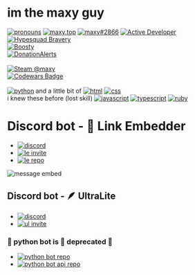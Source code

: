 # im the maxy guy
[![pronouns](https://img.shields.io/badge/dynamic/json?color=blue&label=%20&query=message&url=https%3A%2F%2Fpronoundb.org%2Fshields%2F647622c1cd0313fb474fe71b.json)](https://pronoundb.org/) [![maxy.top](https://custom-icon-badges.demolab.com/badge/-maxy.top-333333?logo=globe)](https://maxy.top/) [![maxy#2866](https://dcbadge.vercel.app/api/shield/439788095483936768?style=flat&compact=true&theme=discord-inverted)](https://discord.com/users/439788095483936768) [![Active Developer](https://discord.com/assets/26c7a60fb1654315e0be26107bd47470.svg)](https://discord.com/users/439788095483936768) [![Hypesquad Bravery](https://discord.com/assets/efcc751513ec434ea4275ecda4f61136.svg)](https://discord.com/users/439788095483936768) \
[![Boosty](https://img.shields.io/badge/Support%20me%20on-Boosty!-orange)](https://boosty.to/number1) \
[![DonationAlerts](https://img.shields.io/badge/Support%20me%20on-DonationAlerts!-yellow)](https://www.donationalerts.com/r/maxy1) \
\
[![Steam @maxy](https://img.shields.io/badge/-maxy-171a21?logo=steam&logoColor=white)](https://steamcommunity.com/id/maxy_dev) \
[![Codewars Badge](https://www.codewars.com/users/maxeepy/badges/small)](https://www.codewars.com/users/maxeepy) \
\
[![python](https://img.shields.io/badge/-python-3776AB?logo=python&logoColor=white&style=for-the-badge)](https://python.org) and a little bit of [![html](https://img.shields.io/badge/-html-E34F26?logo=html5&logoColor=white&style=for-the-badge)](https://html.spec.whatwg.org/) [![css](https://img.shields.io/badge/-css-1572B6?logo=css3&logoColor=white&style=for-the-badge)](https://www.w3.org/TR/CSS/#css) \
i knew these before (lost skill) [![javascript](https://img.shields.io/badge/-javascript-F7DF1E?logo=javascript&logoColor=black&style=for-the-badge)](https://nodejs.org/en/) [![typescript](https://img.shields.io/badge/-typescript-3178C6?logo=typescript&logoColor=white&style=for-the-badge)](https://www.typescriptlang.org/) [![ruby](https://img.shields.io/badge/-ruby-CC342D?logo=ruby&logoColor=white&style=for-the-badge)](https://www.ruby-lang.org/en/)

# Discord bot - 🔗 Link Embedder
- [![discord](https://img.shields.io/discord/910131051320475648?color=5865F2&label=maxy-devs%20server&logo=discord&logoColor=white)](https://discord.gg/jRK82RNx73)
- [![le invite](https://img.shields.io/badge/Invite%20it%20to%20your%20server-Link%20Embedder-634ad8?logo=discord&logoColor=white)](https://discord.com/api/oauth2/authorize?client_id=1132729065980297296&permissions=536996864&scope=bot%20applications.commands)
- [![le repo](https://img.shields.io/badge/Github%20repo-Link%20Embedder-blue?logo=github&logoColor=white&labelColor=24282d)](https://github.com/maxy-devs/embedlink)

![message embed](https://cdn.discordapp.com/attachments/843562496543817781/1135553403385295011/TyvdlNieddSx.gif)

## Discord bot - 🪶 UltraLite
- [![discord](https://img.shields.io/discord/910131051320475648?color=5865F2&label=maxy-devs%20server&logo=discord&logoColor=white)](https://discord.gg/jRK82RNx73)
- [![ul invite](https://img.shields.io/badge/Invite%20it%20to%20your%20server-UltraLite-634ad8?logo=discord&logoColor=white)](https://discord.com/api/oauth2/authorize?client_id=1145457595314876568&permissions=275414903888&scope=bot%20applications.commands)

### 🐍 python bot is 🛑 deprecated 🛑
- [![python bot repo](https://img.shields.io/badge/Github%20repo-Python%20Bot-blue?logo=github&logoColor=white&labelColor=24282d)](https://github.com/maxy-devs/pythonbot)
- [![python bot api repo](https://img.shields.io/badge/Github%20repo-Python%20Bot%20API-blue?logo=github&logoColor=white&labelColor=24282d)](https://github.com/maxy-devs/pythonbotapi)
